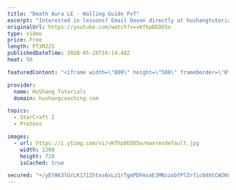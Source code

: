 ```yaml
---
title: "Death Aura LE - Walling Guide PvT"
excerpt: "Interested in lessons? Email Devon directly at hushangtutorials@outlook.com ------------------------------------------------------------------------------------------------------- Want to support HuShang Tutorials directly? Patreon is a website where you can contribute a monthly donation that will help"
originalUrl: https://youtube.com/watch?v=vKfhpDEDO5o
type: video
price: Free
length: PT3M22S
publishedDateTime: 2020-05-28T16:14:48Z
heat: 50

featuredContent: "<iframe width=\"800\" height=\"500\" frameborder=\"0\" src=\"https://www.youtube.com/embed/vKfhpDEDO5o\" allow=\"accelerometer; autoplay; encrypted-media; gyroscope; picture-in-picture\" allowfullscreen></iframe>"

provider:
  name: HuShang Tutorials
  domain: hushangcoaching.com

topics:
  - StarCraft 2
  - Protoss

images:
  - url: https://i.ytimg.com/vi/vKfhpDEDO5o/maxresdefault.jpg
    width: 1280
    height: 720
    isCached: true

secured: "+/yEYA63lGrLK171Ihtxs6xLz1rTgmPDFmsaE3MNzzobfPlZrfic6dXtCW2KOVezZBElbn4TBd4hAC12r29Lpz7hjTR2Tscc/tBUzzzc2HXDALtNW3n8y4U2Pc3KSHUli/AQzF6syYncb2rzf9zx/EUJ41pSrL9G0N+i7q27IUQ2NYql7L/KOigWWFtPcAmdmBhropWwEq4Oxm2Ux2rZEiHvi641OGH4q2G0ipTklZEZZ5YVRSvWbPamxLqcbzmFK7Fx4CGG10+F1dE1FfmwYnJB1UrvHENv1F3FVRLL5+3GS4K8ywRLXIManB9zwZrARhKjzVU4l4GwSGfX15CVVl1QYJ61MhoM0VKpxcMuxsWo12oplg7D+fM7dgvpbS6LDBHAoh6rMYKnq1vUdsesyawK7xV9pzzHn7Y5dw09cwg=;6BY72810OsjzkRaiLMDRWA=="
---
```


